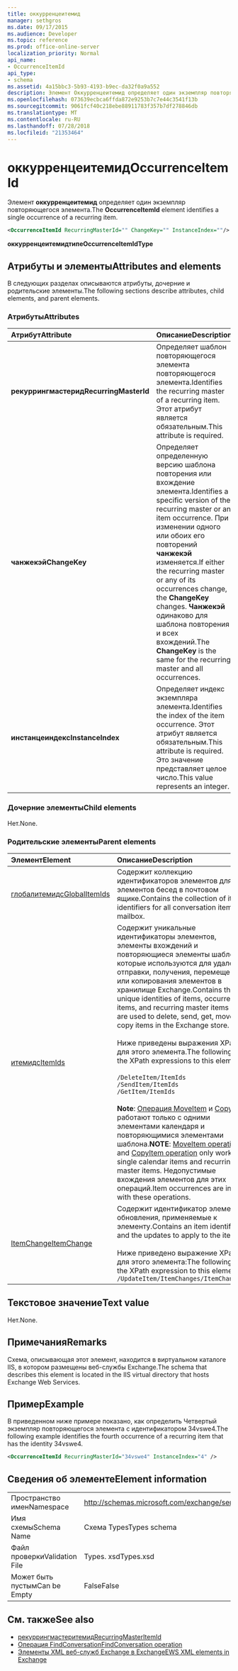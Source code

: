 ```yaml
---
title: оккурренцеитемид
manager: sethgros
ms.date: 09/17/2015
ms.audience: Developer
ms.topic: reference
ms.prod: office-online-server
localization_priority: Normal
api_name:
- OccurrenceItemId
api_type:
- schema
ms.assetid: 4a15bbc3-5b93-4193-b9ec-da32f0a9a552
description: Элемент Оккурренцеитемид определяет один экземпляр повторяющегося элемента.
ms.openlocfilehash: 073639ecbca6ffda872e9253b7c7e44c3541f13b
ms.sourcegitcommit: 9061fcf40c218ebe88911783f357b7df278846db
ms.translationtype: MT
ms.contentlocale: ru-RU
ms.lasthandoff: 07/28/2018
ms.locfileid: "21353464"
---
```

# <a name="occurrenceitemid"></a><span data-ttu-id="bea10-103">оккурренцеитемид</span><span class="sxs-lookup"><span data-stu-id="bea10-103">OccurrenceItemId</span></span>

<span data-ttu-id="bea10-104">Элемент **оккурренцеитемид** определяет один экземпляр повторяющегося элемента.</span><span class="sxs-lookup"><span data-stu-id="bea10-104">The **OccurrenceItemId** element identifies a single occurrence of a recurring item.</span></span> 
  
```XML
<OccurrenceItemId RecurringMasterId="" ChangeKey="" InstanceIndex=""/>
```

<span data-ttu-id="bea10-105">**оккурренцеитемидтипе**</span><span class="sxs-lookup"><span data-stu-id="bea10-105">**OccurrenceItemIdType**</span></span>

## <a name="attributes-and-elements"></a><span data-ttu-id="bea10-106">Атрибуты и элементы</span><span class="sxs-lookup"><span data-stu-id="bea10-106">Attributes and elements</span></span>

<span data-ttu-id="bea10-107">В следующих разделах описываются атрибуты, дочерние и родительские элементы.</span><span class="sxs-lookup"><span data-stu-id="bea10-107">The following sections describe attributes, child elements, and parent elements.</span></span>
  
### <a name="attributes"></a><span data-ttu-id="bea10-108">Атрибуты</span><span class="sxs-lookup"><span data-stu-id="bea10-108">Attributes</span></span>

|<span data-ttu-id="bea10-109">**Атрибут**</span><span class="sxs-lookup"><span data-stu-id="bea10-109">**Attribute**</span></span>|<span data-ttu-id="bea10-110">**Описание**</span><span class="sxs-lookup"><span data-stu-id="bea10-110">**Description**</span></span>|
|:-----|:-----|
|<span data-ttu-id="bea10-111">**рекуррингмастерид**</span><span class="sxs-lookup"><span data-stu-id="bea10-111">**RecurringMasterId**</span></span> <br/> |<span data-ttu-id="bea10-112">Определяет шаблон повторяющегося элемента повторяющегося элемента.</span><span class="sxs-lookup"><span data-stu-id="bea10-112">Identifies the recurring master of a recurring item.</span></span> <span data-ttu-id="bea10-113">Этот атрибут является обязательным.</span><span class="sxs-lookup"><span data-stu-id="bea10-113">This attribute is required.</span></span>  <br/> |
|<span data-ttu-id="bea10-114">**чанжекэй**</span><span class="sxs-lookup"><span data-stu-id="bea10-114">**ChangeKey**</span></span> <br/> |<span data-ttu-id="bea10-115">Определяет определенную версию шаблона повторения или вхождение элемента.</span><span class="sxs-lookup"><span data-stu-id="bea10-115">Identifies a specific version of the recurring master or an item occurrence.</span></span> <span data-ttu-id="bea10-116">При изменении одного или обоих его повторений **чанжекэй** изменяется.</span><span class="sxs-lookup"><span data-stu-id="bea10-116">If either the recurring master or any of its occurrences change, the **ChangeKey** changes.</span></span> <span data-ttu-id="bea10-117">**Чанжекэй** одинаково для шаблона повторения и всех вхождений.</span><span class="sxs-lookup"><span data-stu-id="bea10-117">The **ChangeKey** is the same for the recurring master and all occurrences.</span></span>  <br/> |
|<span data-ttu-id="bea10-118">**инстанцеиндекс**</span><span class="sxs-lookup"><span data-stu-id="bea10-118">**InstanceIndex**</span></span> <br/> |<span data-ttu-id="bea10-119">Определяет индекс экземпляра элемента.</span><span class="sxs-lookup"><span data-stu-id="bea10-119">Identifies the index of the item occurrence.</span></span> <span data-ttu-id="bea10-120">Этот атрибут является обязательным.</span><span class="sxs-lookup"><span data-stu-id="bea10-120">This attribute is required.</span></span> <span data-ttu-id="bea10-121">Это значение представляет целое число.</span><span class="sxs-lookup"><span data-stu-id="bea10-121">This value represents an integer.</span></span>  <br/> |
   
### <a name="child-elements"></a><span data-ttu-id="bea10-122">Дочерние элементы</span><span class="sxs-lookup"><span data-stu-id="bea10-122">Child elements</span></span>

<span data-ttu-id="bea10-123">Нет.</span><span class="sxs-lookup"><span data-stu-id="bea10-123">None.</span></span>
  
### <a name="parent-elements"></a><span data-ttu-id="bea10-124">Родительские элементы</span><span class="sxs-lookup"><span data-stu-id="bea10-124">Parent elements</span></span>

|<span data-ttu-id="bea10-125">**Элемент**</span><span class="sxs-lookup"><span data-stu-id="bea10-125">**Element**</span></span>|<span data-ttu-id="bea10-126">**Описание**</span><span class="sxs-lookup"><span data-stu-id="bea10-126">**Description**</span></span>|
|:-----|:-----|
|[<span data-ttu-id="bea10-127">глобалитемидс</span><span class="sxs-lookup"><span data-stu-id="bea10-127">GlobalItemIds</span></span>](globalitemids.md) <br/> |<span data-ttu-id="bea10-128">Содержит коллекцию идентификаторов элементов для всех элементов бесед в почтовом ящике.</span><span class="sxs-lookup"><span data-stu-id="bea10-128">Contains the collection of item identifiers for all conversation items in a mailbox.</span></span>  <br/> |
|[<span data-ttu-id="bea10-129">итемидс</span><span class="sxs-lookup"><span data-stu-id="bea10-129">ItemIds</span></span>](itemids.md) <br/> | <span data-ttu-id="bea10-130">Содержит уникальные идентификаторы элементов, элементы вхождений и повторяющиеся элементы шаблона, которые используются для удаления, отправки, получения, перемещения или копирования элементов в хранилище Exchange.</span><span class="sxs-lookup"><span data-stu-id="bea10-130">Contains the unique identities of items, occurrence items, and recurring master items that are used to delete, send, get, move, or copy items in the Exchange store.</span></span> <br/><br/><span data-ttu-id="bea10-131">Ниже приведены выражения XPath для этого элемента.</span><span class="sxs-lookup"><span data-stu-id="bea10-131">The following are the XPath expressions to this element:</span></span> <br/><br/>  `/DeleteItem/ItemIds` <br/>  `/SendItem/ItemIds` <br/>  `/GetItem/ItemIds` <br/><br/><span data-ttu-id="bea10-132">**Note**: [Операция MoveItem](moveitem-operation.md) и [CopyItem](copyitem-operation.md) работают только с одними элементами календаря и повторяющимися элементами шаблона.</span><span class="sxs-lookup"><span data-stu-id="bea10-132">**NOTE**: [MoveItem operation](moveitem-operation.md) and [CopyItem operation](copyitem-operation.md) only work with single calendar items and recurring master items.</span></span> <span data-ttu-id="bea10-133">Недопустимые вхождения элементов для этих операций.</span><span class="sxs-lookup"><span data-stu-id="bea10-133">Item occurrences are invalid with these operations.</span></span>           |
|[<span data-ttu-id="bea10-134">ItemChange</span><span class="sxs-lookup"><span data-stu-id="bea10-134">ItemChange</span></span>](itemchange.md) <br/> |<span data-ttu-id="bea10-135">Содержит идентификатор элемента и обновления, применяемые к элементу.</span><span class="sxs-lookup"><span data-stu-id="bea10-135">Contains an item identifier and the updates to apply to the item.</span></span><br/><br/> <span data-ttu-id="bea10-136">Ниже приведено выражение XPath для этого элемента:</span><span class="sxs-lookup"><span data-stu-id="bea10-136">The following is the XPath expression to this element:</span></span>  <br/>  `/UpdateItem/ItemChanges/ItemChange[i]` <br/> |
   
## <a name="text-value"></a><span data-ttu-id="bea10-137">Текстовое значение</span><span class="sxs-lookup"><span data-stu-id="bea10-137">Text value</span></span>

<span data-ttu-id="bea10-138">Нет.</span><span class="sxs-lookup"><span data-stu-id="bea10-138">None.</span></span>
  
## <a name="remarks"></a><span data-ttu-id="bea10-139">Примечания</span><span class="sxs-lookup"><span data-stu-id="bea10-139">Remarks</span></span>

<span data-ttu-id="bea10-140">Схема, описывающая этот элемент, находится в виртуальном каталоге IIS, в котором размещены веб-службы Exchange.</span><span class="sxs-lookup"><span data-stu-id="bea10-140">The schema that describes this element is located in the IIS virtual directory that hosts Exchange Web Services.</span></span>
  
## <a name="example"></a><span data-ttu-id="bea10-141">Пример</span><span class="sxs-lookup"><span data-stu-id="bea10-141">Example</span></span>

<span data-ttu-id="bea10-142">В приведенном ниже примере показано, как определить Четвертый экземпляр повторяющегося элемента с идентификатором 34vswe4.</span><span class="sxs-lookup"><span data-stu-id="bea10-142">The following example identifies the fourth occurrence of a recurring item that has the identity 34vswe4.</span></span>
  
```XML
<OccurrenceItemId RecurringMasterId="34vswe4" InstanceIndex="4" />
```

## <a name="element-information"></a><span data-ttu-id="bea10-143">Сведения об элементе</span><span class="sxs-lookup"><span data-stu-id="bea10-143">Element information</span></span>

|||
|:-----|:-----|
|<span data-ttu-id="bea10-144">Пространство имен</span><span class="sxs-lookup"><span data-stu-id="bea10-144">Namespace</span></span>  <br/> |http://schemas.microsoft.com/exchange/services/2006/types  <br/> |
|<span data-ttu-id="bea10-145">Имя схемы</span><span class="sxs-lookup"><span data-stu-id="bea10-145">Schema Name</span></span>  <br/> |<span data-ttu-id="bea10-146">Схема Types</span><span class="sxs-lookup"><span data-stu-id="bea10-146">Types schema</span></span>  <br/> |
|<span data-ttu-id="bea10-147">Файл проверки</span><span class="sxs-lookup"><span data-stu-id="bea10-147">Validation File</span></span>  <br/> |<span data-ttu-id="bea10-148">Types. xsd</span><span class="sxs-lookup"><span data-stu-id="bea10-148">Types.xsd</span></span>  <br/> |
|<span data-ttu-id="bea10-149">Может быть пустым</span><span class="sxs-lookup"><span data-stu-id="bea10-149">Can be Empty</span></span>  <br/> |<span data-ttu-id="bea10-150">False</span><span class="sxs-lookup"><span data-stu-id="bea10-150">False</span></span>  <br/> |
   
## <a name="see-also"></a><span data-ttu-id="bea10-151">См. также</span><span class="sxs-lookup"><span data-stu-id="bea10-151">See also</span></span>

- [<span data-ttu-id="bea10-152">рекуррингмастеритемид</span><span class="sxs-lookup"><span data-stu-id="bea10-152">RecurringMasterItemId</span></span>](recurringmasteritemid.md)
- [<span data-ttu-id="bea10-153">Операция FindConversation</span><span class="sxs-lookup"><span data-stu-id="bea10-153">FindConversation operation</span></span>](findconversation-operation.md)
- [<span data-ttu-id="bea10-154">Элементы XML веб-служб Exchange в Exchange</span><span class="sxs-lookup"><span data-stu-id="bea10-154">EWS XML elements in Exchange</span></span>](ews-xml-elements-in-exchange.md)

